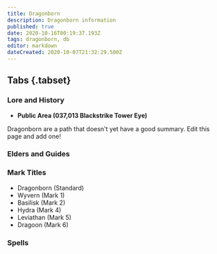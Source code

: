 ```yaml
---
title: Dragonborn
description: Dragonborn information
published: true
date: 2020-10-16T00:19:37.193Z
tags: dragonborn, db
editor: markdown
dateCreated: 2020-10-07T21:32:29.500Z
---
```


## Tabs {.tabset}
### Lore and History
 - **Public Area (037,013 Blackstrike Tower Eye)**
 
 Dragonborn are a path that doesn't yet have a good summary. Edit this page and add one!
### Elders and Guides
### Mark Titles
 - Dragonborn (Standard)
 - Wyvern (Mark 1)
 - Basilisk (Mark 2)
 - Hydra (Mark 4)
 - Leviathan (Mark 5)
 - Dragoon (Mark 6)
### Spells
 
 
